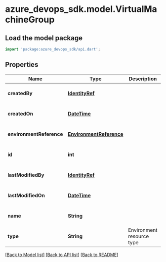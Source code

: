 # azure_devops_sdk.model.VirtualMachineGroup

## Load the model package
```dart
import 'package:azure_devops_sdk/api.dart';
```

## Properties
Name | Type | Description | Notes
------------ | ------------- | ------------- | -------------
**createdBy** | [**IdentityRef**](IdentityRef.md) |  | [optional] [default to null]
**createdOn** | [**DateTime**](DateTime.md) |  | [optional] [default to null]
**environmentReference** | [**EnvironmentReference**](EnvironmentReference.md) |  | [optional] [default to null]
**id** | **int** |  | [optional] [default to null]
**lastModifiedBy** | [**IdentityRef**](IdentityRef.md) |  | [optional] [default to null]
**lastModifiedOn** | [**DateTime**](DateTime.md) |  | [optional] [default to null]
**name** | **String** |  | [optional] [default to null]
**type** | **String** | Environment resource type | [optional] [default to null]

[[Back to Model list]](../README.md#documentation-for-models) [[Back to API list]](../README.md#documentation-for-api-endpoints) [[Back to README]](../README.md)


